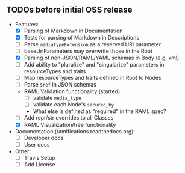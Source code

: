 ## TODOs before initial OSS release

* Features:
    * [x] Parsing of Markdown in Documentation
    * [x] Tests for parsing of Markdown in Descriptions
    * [ ] Parse `mediaTypeExtension` as a reserved URI parameter
    * [ ] baseUriParameters may overwrite those in the Root
    * [x] Parsing of non-JSON/RAML/YAML schemas in Body (e.g. xml)
    * [ ] Add ability to "pluralize" and "singularize" parameters in resourceTypes and traits
    * [ ] Map resourceTypes and traits defined in Root to Nodes
    * [ ] Parse `$ref` in JSON schemas
    * RAML Validation functionality (started):
        - [ ] validate `media_type`
        - [ ] validate each Node's `secured_by`
        - What else is defined as "required" in the RAML spec?
    - [ ] Add repr/str overrides to all Classes
    - [x] RAML Visualization/tree functionality
* Documentation (ramlfications.readthedocs.org):
    - [ ] Developer docs
    - [ ] User docs
* Other:
    * [ ] Travis Setup
    * [ ] Add License
